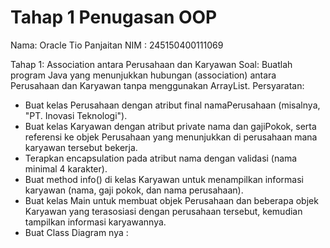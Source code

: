 # Tahap 1 Penugasan OOP

Nama: Oracle Tio Panjaitan
NIM : 245150400111069

Tahap 1: Association antara Perusahaan dan Karyawan
Soal:
Buatlah program Java yang menunjukkan hubungan (association) antara Perusahaan dan Karyawan tanpa menggunakan ArrayList. Persyaratan:
- Buat kelas Perusahaan dengan atribut final namaPerusahaan (misalnya, "PT. Inovasi Teknologi").
- Buat kelas Karyawan dengan atribut private nama dan gajiPokok, serta referensi ke objek Perusahaan yang menunjukkan di perusahaan mana karyawan tersebut bekerja.
- Terapkan encapsulation pada atribut nama dengan validasi (nama minimal 4 karakter).
- Buat method info() di kelas Karyawan untuk menampilkan informasi karyawan (nama, gaji pokok, dan nama perusahaan).
- Buat kelas Main untuk membuat objek Perusahaan dan beberapa objek Karyawan yang terasosiasi dengan perusahaan tersebut, kemudian tampilkan informasi karyawannya.
- Buat Class Diagram nya : 
